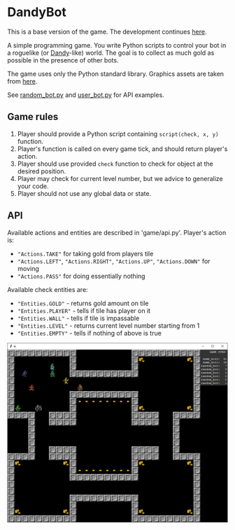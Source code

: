 # DandyBot

This is a base version of the game. The development continues [here](https://github.com/Frovu/DandyBot).

А simple programming game. You write Python scripts to control your bot in a roguelike (or [Dandy](https://en.wikipedia.org/wiki/Dandy_(video_game))-like) world. The goal is to collect as much gold as possible in the presence of other bots.

The game uses only the Python standard library. Graphics assets are taken from [here](https://opengameart.org/content/dungeon-crawl-32x32-tiles-supplemental).

See [random_bot.py](bots/random_bot.py) and [user_bot.py](bots/user_bot.py) for API examples.

## Game rules

1. Player should provide a Python script containing `script(check, x, y)` function.
1. Player's function is called on every game tick, and should return player's action.
1. Player should use provided `check` function to check for object at the desired position.
1. Player may check for current level number, but we advice to generalize your code.
1. Player should not use any global data or state.

## API
Available actions and entities are described in 'game/api.py'.
Player's action is:
+ `"Actions.TAKE"` for taking gold from players tile
+ `"Actions.LEFT"`, `"Actions.RIGHT"`, `"Actions.UP"`, `"Actions.DOWN"` for moving
+ `"Actions.PASS"` for doing essentially nothing

Available check entities are:
+ `"Entities.GOLD"` - returns gold amount on tile
+ `"Entities.PLAYER"` - tells if tile has player on it
+ `"Entities.WALL"` - tells if tile is impassable
+ `"Entities.LEVEL"` - returns current level number starting from 1
+ `"Entities.EMPTY"` - tells if nothing of above is true

![screenshot](screenshot.png)
